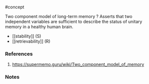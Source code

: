 #concept

Two component model of long-term memory
?
Asserts that two independent variables are sufficient to describe the status of unitary memory in a healthy human brain.
- [[stability]] (S)
- [[retrievability]] (R)
### References
1. https://supermemo.guru/wiki/Two_component_model_of_memory

### Notes
